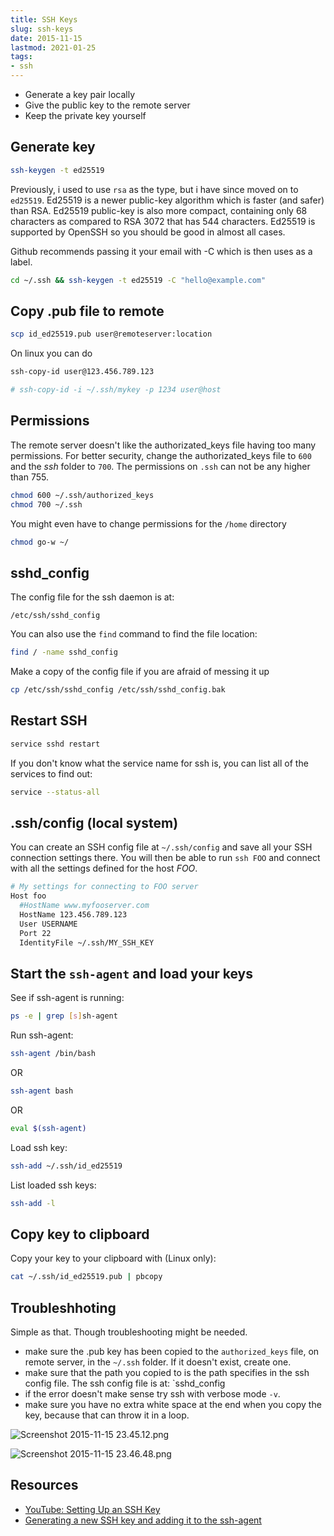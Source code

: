 ```yaml
---
title: SSH Keys
slug: ssh-keys
date: 2015-11-15
lastmod: 2021-01-25
tags: 
- ssh
---
```


- Generate a key pair locally
- Give the public key to the remote server
- Keep the private key yourself

## Generate key

```bash
ssh-keygen -t ed25519
```
Previously, i used to use `rsa` as the type, but i have since moved on to `ed25519`. Ed25519 is a newer public-key algorithm which is faster (and safer) than RSA. Ed25519 public-key is also more compact, containing only 68 characters as compared to RSA 3072 that has 544 characters. Ed25519 is supported by OpenSSH so you should be good in almost all cases. 

Github recommends passing it your email with -C which is then uses as a label.

```bash
cd ~/.ssh && ssh-keygen -t ed25519 -C "hello@example.com"
```

## Copy .pub file to remote

```bash
scp id_ed25519.pub user@remoteserver:location
```

On linux you can do 

```bash
ssh-copy-id user@123.456.789.123

# ssh-copy-id -i ~/.ssh/mykey -p 1234 user@host
```

## Permissions
The remote server doesn't like the authorizated_keys file having too many permissions. For better security, change the authorizated_keys file to `600` and the _ssh_ folder to `700`. The permissions on `.ssh` can not be any higher than 755. 

```bash
chmod 600 ~/.ssh/authorized_keys
chmod 700 ~/.ssh
```

You might even have to change permissions for the `/home` directory

```bash
chmod go-w ~/
```

## sshd_config
The config file for the ssh daemon is at:

```
/etc/ssh/sshd_config
```

You can also use the `find` command to find the file location:

```bash
find / -name sshd_config
```

Make a copy of the config file if you are afraid of messing it up

```bash
cp /etc/ssh/sshd_config /etc/ssh/sshd_config.bak
```

## Restart SSH

```bash
service sshd restart
```

If you don't know what the service name for ssh is, you can list all of the services to find out:

```bash
service --status-all
```

## .ssh/config (local system)

You can create an SSH config file at `~/.ssh/config` and save all your SSH connection settings there. You will then be able to run `ssh FOO` and connect with all the settings defined for the host _FOO_.

```bash
# My settings for connecting to FOO server
Host foo
  #HostName www.myfooserver.com
  HostName 123.456.789.123
  User USERNAME
  Port 22
  IdentityFile ~/.ssh/MY_SSH_KEY
```


## Start the `ssh-agent` and load your keys
See if ssh-agent is running:

```bash
ps -e | grep [s]sh-agent
```
 
Run ssh-agent:

```bash
ssh-agent /bin/bash
```

OR

```bash
ssh-agent bash
```

OR 

```bash
eval $(ssh-agent)
```

Load ssh key:

```bash
ssh-add ~/.ssh/id_ed25519 
```

List loaded ssh keys:

```bash
ssh-add -l
```

## Copy key to clipboard
Copy your key to your clipboard with (Linux only): 

```bash
cat ~/.ssh/id_ed25519.pub | pbcopy
```

## Troubleshhoting
Simple as that. Though troubleshooting might be needed.

- make sure the .pub key has been copied to the `authorized_keys` file, on remote server, in the `~/.ssh` folder. If it doesn't exist, create one.
- make sure that the path you copied to is the path specifies in the ssh config file. The ssh config file is at: `sshd_config
- if the error doesn't make sense try ssh with verbose mode `-v`.
- make sure you have no extra white space at the end when you copy the key, because that can throw it in a loop.

![Screenshot 2015-11-15 23.45.12.png](/assets/img/resources/546FF4444B868B75D6ECAE93C373AD92.png)

![Screenshot 2015-11-15 23.46.48.png](/assets/img/resources/E362BDAD8F8B586E6631A7382DB2DBC4.png)

Resources
---

- [YouTube: Setting Up an SSH Key](https://www.youtube.com/watch?v=-J9wUW5NhOQ)
- [Generating a new SSH key and adding it to the ssh-agent](https://docs.github.com/en/github/authenticating-to-github/generating-a-new-ssh-key-and-adding-it-to-the-ssh-agent)
